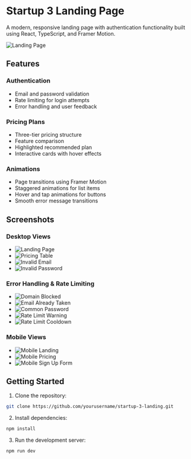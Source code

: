 # Startup 3 Landing Page

A modern, responsive landing page with authentication functionality built using React, TypeScript, and Framer Motion.

![Landing Page](./screenshots/landing-page.png)

## Features

### Authentication
- Email and password validation
- Rate limiting for login attempts
- Error handling and user feedback

### Pricing Plans
- Three-tier pricing structure
- Feature comparison
- Highlighted recommended plan
- Interactive cards with hover effects

### Animations
- Page transitions using Framer Motion
- Staggered animations for list items
- Hover and tap animations for buttons
- Smooth error message transitions

## Screenshots

### Desktop Views
- ![Landing Page](./screenshots/landing-page.png)
- ![Pricing Table](./screenshots/pricing-table.png)
- ![Invalid Email](./screenshots/form-validation1.png)
- ![Invalid Password](./screenshots/form-validation2.png)

### Error Handling & Rate Limiting
- ![Domain Blocked](./screenshots/email-domain-blocked.png)
- ![Email Already Taken](./screenshots/email-already-registered.png)
- ![Common Password](./screenshots/password-too-common.png)
- ![Rate Limit Warning](./screenshots/rate-limit-warning.png)
- ![Rate Limit Cooldown](./screenshots/rate-limit-cooldown.png)

### Mobile Views
- ![Mobile Landing](./screenshots/mobile-landing.png)
- ![Mobile Pricing](./screenshots/mobile-pricing.png)
- ![Mobile Sign Up Form](./screenshots/mobile-sign-up-form.png)


## Getting Started

1. Clone the repository:
```bash
git clone https://github.com/yourusername/startup-3-landing.git
```

2. Install dependencies:
```bash
npm install
```

3. Run the development server:
```bash
npm run dev
```
